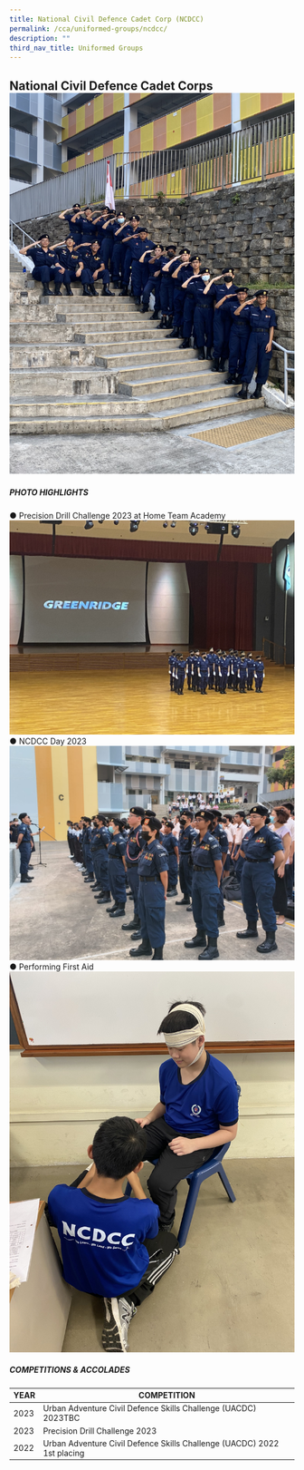 ```yaml
---
title: National Civil Defence Cadet Corp (NCDCC)
permalink: /cca/uniformed-groups/ncdcc/
description: ""
third_nav_title: Uniformed Groups
---
```

## National Civil Defence Cadet Corps![](/images/NCDCC2023/ncdcc__1.jpg)

##### **PHOTO HIGHLIGHTS**

●	Precision Drill Challenge 2023 at Home Team Academy
![Precision Drill Challenge 2023 at Home Team Academy](/images/NCDCC2023/ncdcc__2.jpg)<br>
●	NCDCC Day 2023
![NCDCC Day 2023](/images/NCDCC2023/ncdcc__3.JPG)<br>
●	Performing First Aid 
![Performing First Aid ](/images/NCDCC2023/ncdcc__4.jpg)<br>


##### **COMPETITIONS &amp; ACCOLADES**<br>

| YEAR | **COMPETITION**| 
| -------- | -------- | 
| 2023   | Urban Adventure Civil Defence Skills Challenge (UACDC) 2023TBC |
| 2023   | Precision Drill Challenge 2023    | 
| 2022   |Urban Adventure Civil Defence Skills Challenge (UACDC) 2022 1st placing   |